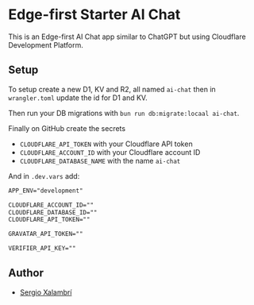 # Edge-first Starter AI Chat

This is an Edge-first AI Chat app similar to ChatGPT but using Cloudflare Development Platform.

## Setup

To setup create a new D1, KV and R2, all named `ai-chat` then in `wrangler.toml` update the id for D1 and KV.

Then run your DB migrations with `bun run db:migrate:locaal ai-chat`.

Finally on GitHub create the secrets

- `CLOUDFLARE_API_TOKEN` with your Cloudflare API token
- `CLOUDFLARE_ACCOUNT_ID` with your Cloudflare account ID
- `CLOUDFLARE_DATABASE_NAME` with the name `ai-chat`

And in `.dev.vars` add:

```txt
APP_ENV="development"

CLOUDFLARE_ACCOUNT_ID=""
CLOUDFLARE_DATABASE_ID=""
CLOUDFLARE_API_TOKEN=""

GRAVATAR_API_TOKEN=""

VERIFIER_API_KEY=""
```

## Author

- [Sergio Xalambrí](https://sergiodxa.com)
